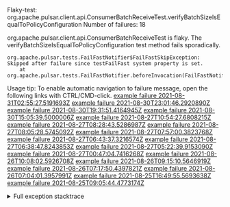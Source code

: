         
Flaky-test: org.apache.pulsar.client.api.ConsumerBatchReceiveTest.verifyBatchSizeIsEqualToPolicyConfiguration
Number of failures: 18

org.apache.pulsar.client.api.ConsumerBatchReceiveTest is flaky. The verifyBatchSizeIsEqualToPolicyConfiguration test method fails sporadically.

```
org.apache.pulsar.tests.FailFastNotifier$FailFastSkipException: Skipped after failure since testFailFast system property is set.
	at org.apache.pulsar.tests.FailFastNotifier.beforeInvocation(FailFastNotifier.java:88)

```

Usage tip: To enable automatic navigation to failure message, open the following links with CTRL/CMD-click.
[example failure 2021-08-31T02:55:27.5191693Z](https://github.com/apache/pulsar/runs/3468534483?check_suite_focus=true#step:9:739)
[example failure 2021-08-30T23:01:46.2920890Z](https://github.com/apache/pulsar/runs/3467152590?check_suite_focus=true#step:9:747)
[example failure 2021-08-30T19:31:51.4164945Z](https://github.com/apache/pulsar/runs/3465551342?check_suite_focus=true#step:9:751)
[example failure 2021-08-30T15:05:39.5000006Z](https://github.com/apache/pulsar/runs/3463119398?check_suite_focus=true#step:9:739)
[example failure 2021-08-27T10:54:27.6808215Z](https://github.com/apache/pulsar/runs/3442314708?check_suite_focus=true#step:9:747)
[example failure 2021-08-27T08:28:43.5286987Z](https://github.com/apache/pulsar/runs/3441181162?check_suite_focus=true#step:9:739)
[example failure 2021-08-27T08:05:28.5745092Z](https://github.com/apache/pulsar/runs/3440980370?check_suite_focus=true#step:9:761)
[example failure 2021-08-27T07:57:00.3823768Z](https://github.com/apache/pulsar/runs/3440855241?check_suite_focus=true#step:9:739)
[example failure 2021-08-27T06:43:37.3216574Z](https://github.com/apache/pulsar/runs/3440456730?check_suite_focus=true#step:9:739)
[example failure 2021-08-27T06:38:47.8243853Z](https://github.com/apache/pulsar/runs/3440411158?check_suite_focus=true#step:9:736)
[example failure 2021-08-27T05:22:39.9153090Z](https://github.com/apache/pulsar/runs/3440010388?check_suite_focus=true#step:9:747)
[example failure 2021-08-27T00:47:04.7416268Z](https://github.com/apache/pulsar/runs/3438608599?check_suite_focus=true#step:9:739)
[example failure 2021-08-26T10:08:02.5926708Z](https://github.com/apache/pulsar/runs/3431383943?check_suite_focus=true#step:9:739)
[example failure 2021-08-26T09:15:10.5646919Z](https://github.com/apache/pulsar/runs/3430942268?check_suite_focus=true#step:9:744)
[example failure 2021-08-26T07:17:50.4397821Z](https://github.com/apache/pulsar/runs/3429972501?check_suite_focus=true#step:9:736)
[example failure 2021-08-26T07:04:01.3957991Z](https://github.com/apache/pulsar/runs/3429892136?check_suite_focus=true#step:9:744)
[example failure 2021-08-25T16:49:55.5693638Z](https://github.com/apache/pulsar/runs/3424390559?check_suite_focus=true#step:9:748)
[example failure 2021-08-25T09:05:44.4773174Z](https://github.com/apache/pulsar/runs/3420085427?check_suite_focus=true#step:10:700)


<details>
<summary>Full exception stacktrace</summary>
<code><pre>
org.apache.pulsar.tests.FailFastNotifier$FailFastSkipException: Skipped after failure since testFailFast system property is set.
	at org.apache.pulsar.tests.FailFastNotifier.beforeInvocation(FailFastNotifier.java:88)

</pre></code>
</details>

